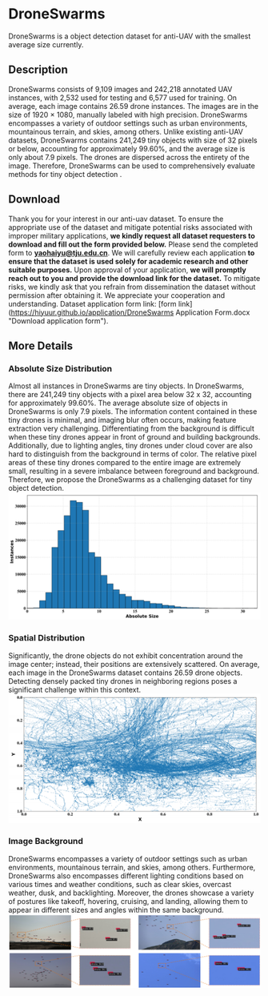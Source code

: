 # DroneSwarms
DroneSwarms is a object detection dataset for anti-UAV with the smallest average size currently.

## Description
DroneSwarms consists of 9,109 images and 242,218 annotated UAV instances, with 2,532 used for testing and 6,577 used for training. On average, each image contains 26.59 drone instances. The images are in the size of 1920 × 1080, manually labeled with high precision. DroneSwarms encompasses a variety of outdoor settings such as urban environments, mountainous terrain, and skies, among others. Unlike existing anti-UAV datasets, DroneSwarms contains 241,249 tiny objects with size of 32 pixels or below, accounting for approximately 99.60%, and the average size is only about 7.9 pixels. The drones are dispersed across the entirety of the image. Therefore, DroneSwarms can be used to comprehensively evaluate methods for tiny object detection .

## Download
Thank you for your interest in our anti-uav dataset. To ensure the appropriate use of the dataset and mitigate potential risks associated with improper military applications, **we kindly request all dataset requesters to download and fill out the form provided below.** Please send the completed form to **yaohaiyu@tju.edu.cn**. We will carefully review each application **to ensure that the dataset is used solely for academic research and other suitable purposes.**
Upon approval of your application, **we will promptly reach out to you and provide the download link for the dataset.** To mitigate risks, we kindly ask that you refrain from dissemination the dataset without permission after obtaining it.
We appreciate your cooperation and understanding.
Dataset application form link: [form link](https://hiyuur.github.io/application/DroneSwarms Application Form.docx "Download application form").

## More Details

### Absolute Size Distribution
Almost all instances in DroneSwarms are tiny objects. In DroneSwarms, there are 241,249 tiny objects with a pixel area below 32 x 32, accounting for approximately 99.60%.
The average absolute size of objects in DroneSwarms is only 7.9 pixels. The information content contained in these tiny drones is minimal, and imaging blur often occurs, making feature extraction very challenging. Differentiating from the background is difficult when these tiny drones appear in front of ground and building backgrounds. Additionally, due to lighting angles, tiny drones under cloud cover are also hard to distinguish from the background in terms of color. The relative pixel areas of these tiny drones compared to the entire image are extremely small, resulting in a severe imbalance between foreground and background. Therefore, we propose the DroneSwarms as a challenging dataset for tiny object detection.
![absolute size distribution](/figures/size_.png)

### Spatial Distribution
Significantly, the drone objects do not exhibit concentration around the image center; instead, their positions are extensively scattered. On average, each image in the DroneSwarms dataset contains 26.59 drone objects. Detecting densely packed tiny drones in neighboring regions poses a significant challenge within this context.
![spatial distribution](/figures/position_.png)

### Image Background
DroneSwarms encompasses a variety of outdoor settings such as urban environments, mountainous terrain, and skies, among others. Furthermore, DroneSwarms also encompasses different lighting conditions based on various times and weather conditions, such as clear skies, overcast weather, dusk, and backlighting. Moreover, the drones showcase a variety of postures like takeoff, hovering, cruising, and landing, allowing them to appear in different sizes and angles within the same background.
![examples](/figures/examples.png)
